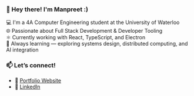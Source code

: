 ### 👋 Hey there! I'm Manpreet :)

💻 I'm a 4A Computer Engineering student at the University of Waterloo  
🌐 Passionate about Full Stack Development & Developer Tooling  
⚛️ Currently working with React, TypeScript, and Electron  
🌱 Always learning — exploring systems design, distributed computing, and AI integration  

### 📫 Let’s connect!
- 🧠 [Portfolio Website](https://manpreetjangra.netlify.app/) 
- 💼 [LinkedIn](https://linkedin.com/in/manpreet-jangra)
<!---
manpreetjangra/manpreetjangra is a ✨ special ✨ repository because its `README.md` (this file) appears on your GitHub profile.
You can click the Preview link to take a look at your changes.
--->
